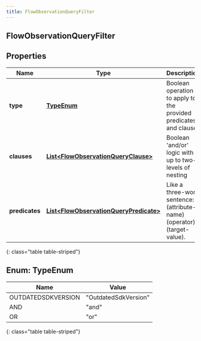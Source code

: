 ```yaml
---
title: FlowObservationQueryFilter
---
```


## FlowObservationQueryFilter

## Properties

| Name           | Type                                                                                                   | Description                                                             | Notes      |
| -------------- | ------------------------------------------------------------------------------------------------------ | ----------------------------------------------------------------------- | ---------- |
| **type**       | [**TypeEnum**](#TypeEnum)<!---->                                                                       | Boolean operation to apply to the provided predicates and clauses       |            |
| **clauses**    | <!----><!---->[**List&lt;FlowObservationQueryClause&gt;**](FlowObservationQueryClause.md)<!---->       | Boolean &#39;and/or&#39; logic with up to two-levels of nesting         | [optional] |
| **predicates** | <!----><!---->[**List&lt;FlowObservationQueryPredicate&gt;**](FlowObservationQueryPredicate.md)<!----> | Like a three-word sentence: (attribute-name) (operator) (target-value). | [optional] |

{: class="table table-striped"}

<a name="TypeEnum"></a>

## Enum: TypeEnum

| Name               | Value                          |
| ------------------ | ------------------------------ |
| OUTDATEDSDKVERSION | &quot;OutdatedSdkVersion&quot; |
| AND                | &quot;and&quot;                |
| OR                 | &quot;or&quot;                 |

{: class="table table-striped"}
